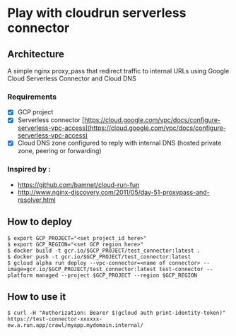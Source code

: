 # Play with cloudrun serverless connector
## Architecture
A simple nginx proxy\_pass that redirect traffic to internal URLs using Google Cloud Serverless Connector and Cloud DNS

### Requirements
- [x] GCP project
- [x] Serverless connector [https://cloud.google.com/vpc/docs/configure-serverless-vpc-access](https://cloud.google.com/vpc/docs/configure-serverless-vpc-access)
- [x] Cloud DNS zone configured to reply with internal DNS (hosted private zone, peering or forwarding)

### Inspired by :
- https://github.com/bamnet/cloud-run-fun
- http://www.nginx-discovery.com/2011/05/day-51-proxypass-and-resolver.html


## How to deploy
```
$ export GCP_PROJECT="<set project_id here>"
$ export GCP_REGION="<set GCP region here>"
$ docker build -t gcr.io/$GCP_PROJECT/test_connector:latest .
$ docker push -t gcr.io/$GCP_PROJECT/test_connector:latest
$ gcloud alpha run deploy --vpc-connector=<name of connector> --image=gcr.io/$GCP_PROJECT/test_connector:latest test-connector --platform managed --project $GCP_PROJECT --region $GCP_REGION
```

## How to use it
```
$ curl -H "Authorization: Bearer $(gcloud auth print-identity-token)" https://test-connector-xxxxxx-ew.a.run.app/crawl/myapp.mydomain.internal/
```
